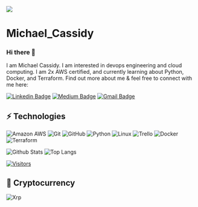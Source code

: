 ![](https://user-images.githubusercontent.com/100804225/171073546-53175cea-3c39-478c-8cfc-16bfb038b00e.png)
# Michael_Cassidy

### Hi there 👋

I am Michael Cassidy.  I am interested in devops engineering and cloud computing. I am 2x AWS certified, and currently learning about Python, Docker, and Terraform. Find out more about me & feel free to connect with me here:

<!-- Replace the fields below with the information requested. Remember to remove the encapsulating <> characters. For spaces in names, use %20 (e.g. Broadus%20Palmer) -->

[![Linkedin Badge](https://img.shields.io/badge/-Michael%20Cassidy-blue?style=flat-square&logo=Linkedin&logoColor=white&link=https://www.linkedin.com/in/michaelcassidy88/)](https://www.linkedin.com/in/michaelcassidy88/)
[![Medium Badge](https://img.shields.io/badge/Michael%20Cassidy-12100E?style=flat-square&logo=medium&logoColor=white&link=https://medium.com/@Michael.Cassidy)](https://medium.com/@Michael.Cassidy)
[![Gmail Badge](https://img.shields.io/badge/-mjcdyjr10@gmail.com-c14438?style=flat-square&logo=Gmail&logoColor=white&link=mailto:mjcdyjr10@gmail.com)](mailto:mjcdyjr10@gmail.com)

## ⚡ Technologies

<!-- Check out the Badges folder for more badges -->

![Amazon AWS](https://img.shields.io/badge/Amazon%20AWS-232F3E?style=flat-square&logo=amazon-aws)
![Git](https://img.shields.io/badge/-Git-black?style=flat-square&logo=git)
![GitHub](https://img.shields.io/badge/-GitHub-181717?style=flat-square&logo=github)
![Python](https://img.shields.io/badge/-Python-black?style=flat-square&logo=Python)
![Linux](https://img.shields.io/badge/Linux-FCC624?style=flat-square&logo=linux&logoColor=black)
![Trello](https://img.shields.io/badge/Trello-%23026AA7.svg?style=flat-square&logo=Trello&logoColor=white)
![Docker](https://img.shields.io/badge/docker-%230db7ed.svg?style=for-the-badge&logo=docker&logoColor=white)
![Terraform](https://img.shields.io/badge/terraform-%235835CC.svg?style=for-the-badge&logo=terraform&logoColor=white)


<!-- Replace the fields below with the information requested. Remember to remove the encapsulating <> characters. -->

![Github Stats](https://github-readme-stats.vercel.app/api?username=Michael-Cassidy-88&count_private=true&show_icons=true&include_all_commits=true)
![Top Langs](https://github-readme-stats.vercel.app/api/top-langs/?username=Michael-Cassidy-88&hide=TeX&layout=compact)


[![Visitors](https://api.visitorbadge.io/api/visitors?path=Michael-Cassidy-88%2FMichael-Cassidy-88&label=VISITORS&countColor=%23263759)](https://visitorbadge.io/status?path=Michael-Cassidy-88%2FMichael-Cassidy-88)

## 🛒 Cryptocurrency

![Xrp](https://img.shields.io/badge/Xrp-black?style=for-the-badge&logo=xrp&logoColor=white)
